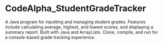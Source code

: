 # CodeAlpha_StudentGradeTracker
A Java program for inputting and managing student grades. Features include calculating average, highest, and lowest scores, and displaying a summary report. Built with Java and ArrayLists. Clone, compile, and run for a console-based grade tracking experience.
